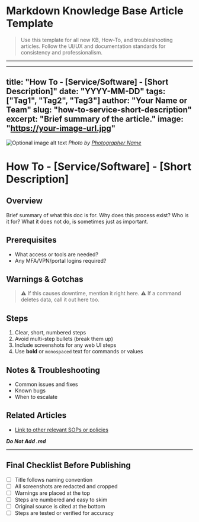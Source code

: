 # Markdown Knowledge Base Article Template

> Use this template for all new KB, How-To, and troubleshooting articles. Follow the UI/UX and documentation standards for consistency and professionalism.

---

---
title: "How To - [Service/Software] - [Short Description]"
date: "YYYY-MM-DD"
tags: ["Tag1", "Tag2", "Tag3"]
author: "Your Name or Team"
slug: "how-to-service-short-description"
excerpt: "Brief summary of the article."
image: "https://your-image-url.jpg"
---

![Optional image alt text](https://your-image-url.jpg)
*Photo by [Photographer Name](https://source-link.com)*

# How To - [Service/Software] - [Short Description]

## Overview

Brief summary of what this doc is for. Why does this process exist? Who is it for? What it does not do, is sometimes just as important.

## Prerequisites

- What access or tools are needed?
- Any MFA/VPN/portal logins required?

## Warnings & Gotchas

> ⚠️ If this causes downtime, mention it right here.
> ⚠️ If a command deletes data, call it out here too.

## Steps

1. Clear, short, numbered steps
2. Avoid multi-step bullets (break them up)
3. Include screenshots for any web UI steps
4. Use **bold** or `monospaced` text for commands or values

## Notes & Troubleshooting

- Common issues and fixes
- Known bugs
- When to escalate

## Related Articles

- [Link to other relevant SOPs or policies](/posts/[slug])

***Do Not Add .md***

---

## Final Checklist Before Publishing
- [ ] Title follows naming convention
- [ ] All screenshots are redacted and cropped
- [ ] Warnings are placed at the top
- [ ] Steps are numbered and easy to skim
- [ ] Original source is cited at the bottom
- [ ] Steps are tested or verified for accuracy
